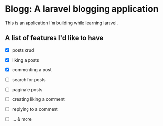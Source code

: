 # Blogg: A laravel blogging application

This is an application I'm building while learning laravel.

## A list of features I'd like to have

- [x] posts crud

- [x] liking a posts

- [x] commenting a post

- [ ] search for posts

- [ ] paginate posts

- [ ] creating liking a comment

- [ ] replying to a comment

- [ ] ... & more

